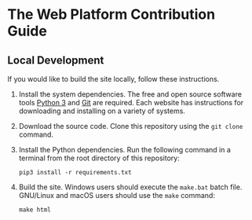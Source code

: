 # The Web Platform Contribution Guide

## Local Development

If you would like to build the site locally, follow these instructions.

1. Install the system dependencies. The free and open source software tools
   [Python 3](https://www.python.org/) and [Git](https://git-scm.com/) are
   required. Each website has instructions for downloading and installing on a
   variety of systems.
2. Download the source code. Clone this repository using the `git clone`
   command.
3. Install the Python dependencies. Run the following command in a terminal
   from the root directory of this repository:

       pip3 install -r requirements.txt

4. Build the site. Windows users should execute the `make.bat` batch file.
   GNU/Linux and macOS users should use the `make` command:

       make html
